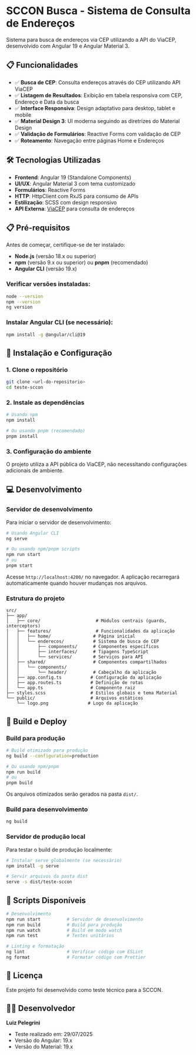 # SCCON Busca - Sistema de Consulta de Endereços

Sistema para busca de endereços via CEP utilizando a API do ViaCEP, desenvolvido com Angular 19 e Angular Material 3.

## 📋 Funcionalidades

- ✅ **Busca de CEP**: Consulta endereços através do CEP utilizando API ViaCEP
- ✅ **Listagem de Resultados**: Exibição em tabela responsiva com CEP, Endereço e Data da busca
- ✅ **Interface Responsiva**: Design adaptativo para desktop, tablet e mobile
- ✅ **Material Design 3**: UI moderna seguindo as diretrizes do Material Design
- ✅ **Validação de Formulários**: Reactive Forms com validação de CEP
- ✅ **Roteamento**: Navegação entre páginas Home e Endereços

## 🛠️ Tecnologias Utilizadas

- **Frontend**: Angular 19 (Standalone Components)
- **UI/UX**: Angular Material 3 com tema customizado
- **Formulários**: Reactive Forms
- **HTTP**: HttpClient com RxJS para consumo de APIs
- **Estilização**: SCSS com design responsivo
- **API Externa**: [ViaCEP](https://viacep.com.br/) para consulta de endereços

## 📋 Pré-requisitos

Antes de começar, certifique-se de ter instalado:

- **Node.js** (versão 18.x ou superior)
- **npm** (versão 9.x ou superior) ou **pnpm** (recomendado)
- **Angular CLI** (versão 19.x)

### Verificar versões instaladas:

```bash
node --version
npm --version
ng version
```

### Instalar Angular CLI (se necessário):

```bash
npm install -g @angular/cli@19
```

## 🚀 Instalação e Configuração

### 1. Clone o repositório

```bash
git clone <url-do-repositorio>
cd teste-sccon
```

### 2. Instale as dependências

```bash
# Usando npm
npm install

# Ou usando pnpm (recomendado)
pnpm install
```

### 3. Configuração do ambiente

O projeto utiliza a API pública do ViaCEP, não necessitando configurações adicionais de ambiente.

## 💻 Desenvolvimento

### Servidor de desenvolvimento

Para iniciar o servidor de desenvolvimento:

```bash
# Usando Angular CLI
ng serve

# Ou usando npm/pnpm scripts
npm run start
# ou
pnpm start
```

Acesse `http://localhost:4200/` no navegador. A aplicação recarregará automaticamente quando houver mudanças nos arquivos.

### Estrutura do projeto

```
src/
├── app/
│   ├── core/                     # Módulos centrais (guards, interceptors)
│   ├── features/                 # Funcionalidades da aplicação
│   │   ├── home/                # Página inicial
│   │   └── enderecos/           # Sistema de busca de CEP
│   │       ├── components/      # Componentes específicos
│   │       ├── interfaces/      # Tipagens TypeScript
│   │       └── services/        # Serviços para API
│   ├── shared/                  # Componentes compartilhados
│   │   └── components/
│   │       └── header/          # Cabeçalho da aplicação
│   ├── app.config.ts           # Configuração da aplicação
│   ├── app.routes.ts           # Definição de rotas
│   └── app.ts                  # Componente raiz
├── styles.scss                 # Estilos globais e tema Material
└── public/                     # Arquivos estáticos
    └── logo.png               # Logo da aplicação
```

## 🔨 Build e Deploy

### Build para produção

```bash
# Build otimizado para produção
ng build --configuration=production

# Ou usando npm/pnpm
npm run build
# ou
pnpm build
```

Os arquivos otimizados serão gerados na pasta `dist/`.

### Build para desenvolvimento

```bash
ng build
```

### Servidor de produção local

Para testar o build de produção localmente:

```bash
# Instalar serve globalmente (se necessário)
npm install -g serve

# Servir arquivos da pasta dist
serve -s dist/teste-sccon
```
## 🔧 Scripts Disponíveis

```bash
# Desenvolvimento
npm run start          # Servidor de desenvolvimento
npm run build          # Build para produção
npm run watch          # Build em modo watch
npm run test           # Testes unitários

# Linting e formatação
ng lint                # Verificar código com ESLint
ng format              # Formatar código com Prettier
```
## 📄 Licença

Este projeto foi desenvolvido como teste técnico para a SCCON.

## 👨‍💻 Desenvolvedor

**Luiz Pelegrini**
- Teste realizado em: 29/07/2025
- Versão do Angular: 19.x
- Versão do Material: 19.x
